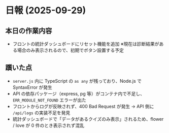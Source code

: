 # 日報 (2025-09-29)

## 本日の作業内容
- フロントの統計ダッシュボードにリセット機能を追加
※現在は診断結果がある場合のみ表示されるので、初期でボタン設置する予定

## 躓いた点
- `server.js` 内に TypeScript の `as any` が残っており、Node.js で SyntaxError が発生
- API の依存パッケージ（express, pg 等）がコンテナ内で不足し、`ERR_MODULE_NOT_FOUND` エラーが出た
- フロントからログが反映されず、400 Bad Request が発生 → API 側に `/api/logs` の実装不足を発見
- 統計ダッシュボードで「データがあるクイズのみ表示」されるため、flower / love が 0 件のとき表示されず混乱
